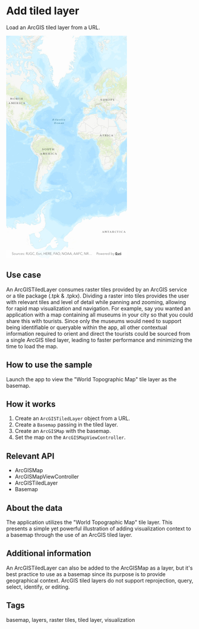 # Add tiled layer

Load an ArcGIS tiled layer from a URL.

![Image of add tiled layer](add_tiled_layer.png)

## Use case

An ArcGISTiledLayer consumes raster tiles provided by an ArcGIS service or a tile package (.tpk & .tpkx). Dividing a raster into tiles provides the user with relevant tiles and level of detail while panning and zooming, allowing for rapid map visualization and navigation. For example, say you wanted an application with a map containing all museums in your city so that you could share this with tourists. Since only the museums would need to support being identifiable or queryable within the app, all other contextual information required to orient and direct the tourists could be sourced from a single ArcGIS tiled layer, leading to faster performance and minimizing the time to load the map.

## How to use the sample

Launch the app to view the "World Topographic Map" tile layer as the basemap.

## How it works

1. Create an `ArcGISTiledLayer` object from a URL.
2. Create a `Basemap` passing in the tiled layer.
3. Create an `ArcGISMap` with the basemap.
4. Set the map on the `ArcGISMapViewController`.

## Relevant API

* ArcGISMap
* ArcGISMapViewController
* ArcGISTiledLayer
* Basemap

## About the data

The application utilizes the "World Topographic Map" tile layer. This presents a simple yet powerful illustration of adding visualization context to a basemap through the use of an ArcGIS tiled layer.

## Additional information

An ArcGISTiledLayer can also be added to the ArcGISMap as a layer, but it's best practice to use as a basemap since its purpose is to provide geographical context. ArcGIS tiled layers do not support reprojection, query, select, identify, or editing.

## Tags

basemap, layers, raster tiles, tiled layer, visualization
